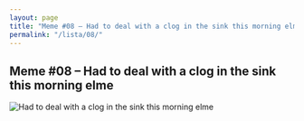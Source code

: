 ```yaml
---
layout: page
title: "Meme #08 – Had to deal with a clog in the sink this morning elme"
permalink: "/lista/08/"
---
```


## Meme #08 – Had to deal with a clog in the sink this morning elme

![Had to deal with a clog in the sink this morning elme](https://i.chzbgr.com/full/10441188352/h922B6482/had-deal-with-clog-sink-this-morning-elme)

